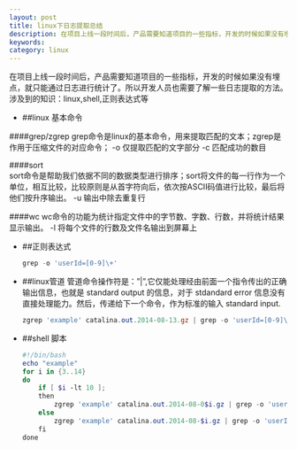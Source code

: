 ```yaml
---
layout: post
title: linux下日志提取总结
description: 在项目上线一段时间后，产品需要知道项目的一些指标，开发的时候如果没有埋点，就只能通过日志进行统计了。所以开发人员也需要了解一些日志提取的方法。
keywords: 
category: linux
---
```


在项目上线一段时间后，产品需要知道项目的一些指标，开发的时候如果没有埋点，就只能通过日志进行统计了。所以开发人员也需要了解一些日志提取的方法。
涉及到的知识：linux,shell,正则表达式等

* ##linux 基本命令

####grep/zgrep
 grep命令是linux的基本命令，用来提取匹配的文本；zgrep是作用于压缩文件的对应命令；
 -o 仅提取匹配的文字部分
 -c 匹配成功的数目

####sort  
 sort命令是帮助我们依据不同的数据类型进行排序；sort将文件的每一行作为一个单位，相互比较，比较原则是从首字符向后，依次按ASCII码值进行比较，最后将他们按升序输出。
 -u 输出中除去重复行

####wc
wc命令的功能为统计指定文件中的字节数、字数、行数，并将统计结果显示输出。
-l 将每个文件的行数及文件名输出到屏幕上
     
* ##正则表达式
    
    ```PowerShell
    grep -o 'userId=[0-9]\+'
    ```

* ##linux管道
    管道命令操作符是：”|”,它仅能处理经由前面一个指令传出的正确输出信息，也就是 standard output 的信息，对于 stdandard error 信息没有直接处理能力。然后，传递给下一个命令，作为标准的输入 standard input.
    
    ```PowerShell 
    zgrep 'example' catalina.out.2014-08-13.gz | grep -o 'userId=[0-9]\+' | sort -u | uniq | wc -l
    ```
        
* ##shell 脚本

    ```PowerShell
    #!/bin/bash
    echo "example"
    for i in {3..14}
    do
        if [ $i -lt 10 ];
        then
            zgrep 'example' catalina.out.2014-08-0$i.gz | grep -o 'userId=[0-9]\+' | sort -u | uniq | wc -l
        else
            zgrep 'example' catalina.out.2014-08-$i.gz | grep -o 'userId=[0-9]\+' | sort -u | uniq | wc -l
        fi
    done
    ```